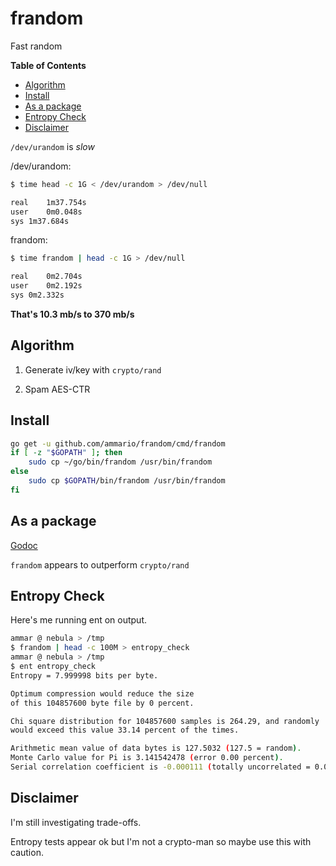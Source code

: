 # frandom

Fast random

<!-- START doctoc generated TOC please keep comment here to allow auto update -->
<!-- DON'T EDIT THIS SECTION, INSTEAD RE-RUN doctoc TO UPDATE -->
**Table of Contents**

- [Algorithm](#algorithm)
- [Install](#install)
- [As a package](#as-a-package)
- [Entropy Check](#entropy-check)
- [Disclaimer](#disclaimer)

<!-- END doctoc generated TOC please keep comment here to allow auto update -->

`/dev/urandom` is *slow*


/dev/urandom:

```bash
$ time head -c 1G < /dev/urandom > /dev/null

real	1m37.754s
user	0m0.048s
sys	1m37.684s
```

frandom:

```bash
$ time frandom | head -c 1G > /dev/null

real	0m2.704s
user	0m2.192s
sys	0m2.332s
```

__That's 10.3 mb/s to 370 mb/s__

## Algorithm

1) Generate iv/key with `crypto/rand`

2) Spam AES-CTR

## Install

```bash
go get -u github.com/ammario/frandom/cmd/frandom
if [ -z "$GOPATH" ]; then
    sudo cp ~/go/bin/frandom /usr/bin/frandom
else
    sudo cp $GOPATH/bin/frandom /usr/bin/frandom
fi  
```

## As a package
[Godoc](https://godoc.org/github.com/ammario/frandom)

`frandom` appears to outperform `crypto/rand`

## Entropy Check

Here's me running ent on output.

```bash
ammar @ nebula > /tmp
$ frandom | head -c 100M > entropy_check
ammar @ nebula > /tmp
$ ent entropy_check 
Entropy = 7.999998 bits per byte.

Optimum compression would reduce the size
of this 104857600 byte file by 0 percent.

Chi square distribution for 104857600 samples is 264.29, and randomly
would exceed this value 33.14 percent of the times.

Arithmetic mean value of data bytes is 127.5032 (127.5 = random).
Monte Carlo value for Pi is 3.141542478 (error 0.00 percent).
Serial correlation coefficient is -0.000111 (totally uncorrelated = 0.0).
```


## Disclaimer

I'm still investigating trade-offs.

Entropy tests appear ok but I'm not a crypto-man so maybe use this with caution.


